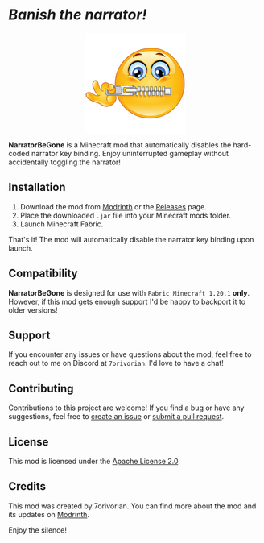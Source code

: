 # *Banish the narrator!*

<div style="display: flex; justify-content: center;">
  <img src="src/main/resources/assets/narratorbegone/icon_transparent.png" alt="Mod Logo" width="200">
</div>

**NarratorBeGone** is a Minecraft mod that automatically disables the hard-coded narrator key binding. Enjoy
uninterrupted gameplay without accidentally toggling the narrator!

## Installation

1. Download the mod from [Modrinth](https://modrinth.com/mod/narratorbegone) or
   the [Releases](https://github.com/7orivorian/NarratorBeGone/releases) page.
2. Place the downloaded `.jar` file into your Minecraft mods folder.
3. Launch Minecraft Fabric.

That's it! The mod will automatically disable the narrator key binding upon launch.

## Compatibility

**NarratorBeGone** is designed for use with `Fabric Minecraft 1.20.1` **only**. However, if this mod gets enough support
I'd be happy to backport it to older versions!

## Support

If you encounter any issues or have questions about the mod, feel free to reach out to me on Discord at `7orivorian`.
I'd love to have a chat!

## Contributing

Contributions to this project are welcome! If you find a bug or have any suggestions, feel free
to [create an issue](https://github.com/7orivorian/NarratorBeGone/issues)
or [submit a pull request](https://github.com/7orivorian/NarratorBeGone/pulls).

## License

This mod is licensed under the [Apache License 2.0](LICENSE).

## Credits

This mod was created by 7orivorian. You can find more about the mod and its updates
on [Modrinth](https://modrinth.com/mod/narratorbegone).

Enjoy the silence!